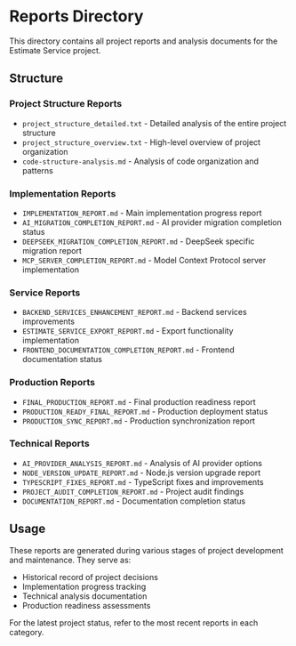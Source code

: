 # Reports Directory

This directory contains all project reports and analysis documents for the Estimate Service project.

## Structure

### Project Structure Reports
- `project_structure_detailed.txt` - Detailed analysis of the entire project structure
- `project_structure_overview.txt` - High-level overview of project organization
- `code-structure-analysis.md` - Analysis of code organization and patterns

### Implementation Reports
- `IMPLEMENTATION_REPORT.md` - Main implementation progress report
- `AI_MIGRATION_COMPLETION_REPORT.md` - AI provider migration completion status
- `DEEPSEEK_MIGRATION_COMPLETION_REPORT.md` - DeepSeek specific migration report
- `MCP_SERVER_COMPLETION_REPORT.md` - Model Context Protocol server implementation

### Service Reports
- `BACKEND_SERVICES_ENHANCEMENT_REPORT.md` - Backend services improvements
- `ESTIMATE_SERVICE_EXPORT_REPORT.md` - Export functionality implementation
- `FRONTEND_DOCUMENTATION_COMPLETION_REPORT.md` - Frontend documentation status

### Production Reports
- `FINAL_PRODUCTION_REPORT.md` - Final production readiness report
- `PRODUCTION_READY_FINAL_REPORT.md` - Production deployment status
- `PRODUCTION_SYNC_REPORT.md` - Production synchronization report

### Technical Reports
- `AI_PROVIDER_ANALYSIS_REPORT.md` - Analysis of AI provider options
- `NODE_VERSION_UPDATE_REPORT.md` - Node.js version upgrade report
- `TYPESCRIPT_FIXES_REPORT.md` - TypeScript fixes and improvements
- `PROJECT_AUDIT_COMPLETION_REPORT.md` - Project audit findings
- `DOCUMENTATION_REPORT.md` - Documentation completion status

## Usage

These reports are generated during various stages of project development and maintenance. They serve as:
- Historical record of project decisions
- Implementation progress tracking
- Technical analysis documentation
- Production readiness assessments

For the latest project status, refer to the most recent reports in each category.

